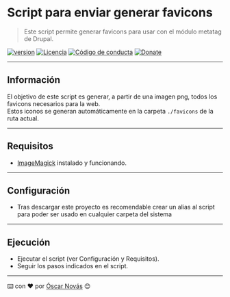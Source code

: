 Script para enviar generar favicons
===

>Este script permite generar favicons para usar con el módulo metatag de Drupal.

[![version][version-badge]][changelog]
[![Licencia][license-badge]][license]
[![Código de conducta][conduct-badge]][conduct]
[![Donate][donate-badge]][donate-url]

---

## Información
El objetivo de este script es generar, a partir de una imagen png, todos los
favicons necesarios para la web.  
Estos iconos se generan automáticamente en la carpeta `./favicons` de la ruta
actual.

---

## Requisitos
- [ImageMagick](https://imagemagick.org/) instalado y funcionando.

---

## Configuración
- Tras descargar este proyecto es recomendable crear un alias al script para poder
  ser usado en cualquier carpeta del sistema

---

## Ejecución
- Ejecutar el script (ver Configuración y Requisitos).
- Seguir los pasos indicados en el script.

---
⌨️ con ❤️ por [Óscar Novás][mi-web] 😊

[mi-web]: https://oscarnovas.com "for developers"

[version]: v1.0.0
[version-badge]: https://img.shields.io/badge/Versión-1.0.0-blue.svg

[license]: LICENSE.md
[license-badge]: https://img.shields.io/badge/Licencia-GPLv3+-green.svg "Leer la licencia"

[conduct]: CODE_OF_CONDUCT.md
[conduct-badge]: https://img.shields.io/badge/C%C3%B3digo%20de%20Conducta-2.0-4baaaa.svg "Código de conducta"

[changelog]: CHANGELOG.md "Histórico de cambios"

[donate-badge]: https://img.shields.io/badge/Donaci%C3%B3n-PayPal-red.svg
[donate-url]: https://paypal.me/oscarnovasf "Haz una donación"

